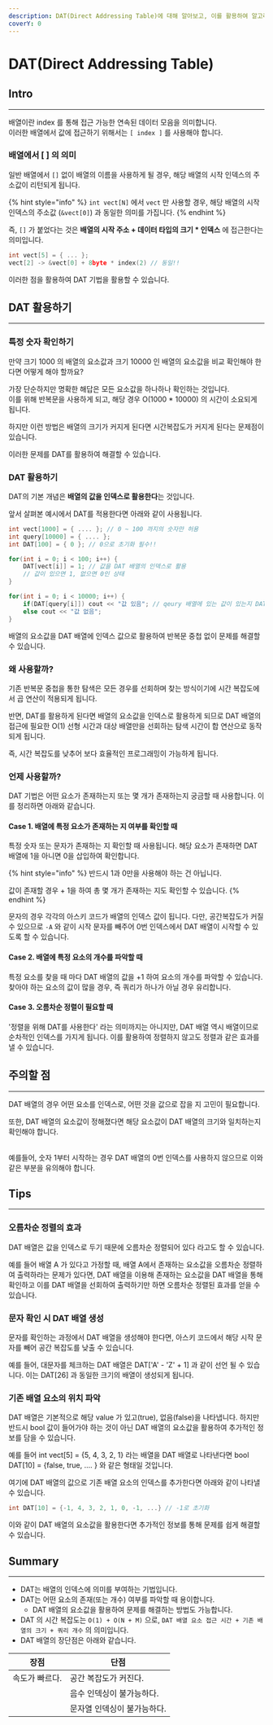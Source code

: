 ```yaml
---
description: DAT(Direct Addressing Table)에 대해 알아보고, 이를 활용하여 알고리즘 문제에 적용합니다.
coverY: 0
---
```


# DAT(Direct Addressing Table)

## Intro

***

배열이란 index 를 통해 접근 가능한 연속된 데이터 모음을 의미합니다.\
이러한 배열에서 값에 접근하기 위해서는 `[ index ]` 를 사용해야 합니다.

### 배열에서 \[ ] 의 의미

일반 배열에서 `[]` 없이 배열의 이름을 사용하게 될 경우, 해당 배열의 시작 인덱스의 주소값이 리턴되게 됩니다.

{% hint style="info" %}
`int vect[N]` 에서 `vect` 만 사용할 경우, 해당 배열의 시작 인덱스의 주소값  (`&vect[0]`) 과 동일한 의미를 가집니다.
{% endhint %}

즉, `[]` 가 붙었다는 것은 **배열의 시작 주소 + 데이터 타입의 크기 \* 인덱스** 에 접근한다는 의미입니다.

```cpp
int vect[5] = { ... };
vect[2] -> &vect[0] + 8byte * index(2) // 동일!!
```

이러한 점을 활용하여 DAT 기법을 활용할 수 있습니다.



## DAT 활용하기

***

### 특정 숫자 확인하기

만약 크기 1000 의 배열의 요소값과 크기 10000 인 배열의 요소값을 비교 확인해야 한다면 어떻게 해야 할까요?

가장 단순하지만 명확한 해답은 모든 요소값을 하나하나 확인하는 것입니다.\
이를 위해 반복문을 사용하게 되고, 해당 경우 O(1000 \* 10000) 의 시간이 소요되게 됩니다.

하지만 이런 방법은 배열의 크기가 커지게 된다면 시간복잡도가 커지게 된다는 문제점이 있습니다.

이러한 문제를 DAT를 활용하여 해결할 수 있습니다.

### DAT 활용하기

DAT의 기본 개념은 **배열의 값을 인덱스로 활용한다**는 것입니다.

앞서 살펴본 예시에서 DAT를 적용한다면 아래와 같이 사용됩니다.

```cpp
int vect[1000] = { .... }; // 0 ~ 100 까지의 숫자만 허용
int query[10000] = { .... };
int DAT[100] = { 0 }; // 0으로 초기화 필수!!

for(int i = 0; i < 100; i++) {
    DAT[vect[i]] = 1; // 값을 DAT 배열의 인덱스로 활용
    // 값이 있으면 1, 없으면 0인 상태
}

for(int i = 0; i < 10000; i++) {
    if(DAT[query[i]]) cout << "값 있음"; // qeury 배열에 있는 값이 있는지 DAT 배열을 통해 확인
    else cout << "값 없음";
}
```

배열의 요소값을 DAT 배열에 인덱스 값으로 활용하여 반복문 중첩 없이 문제를 해결할 수 있습니다.

### 왜 사용할까?

기존 반복문 중첩을 통한 탐색은 모든 경우를 선회하며 찾는 방식이기에 시간 복잡도에서 곱 연산이 적용되게 됩니다.

반면, DAT를 활용하게 된다면 배열의 요소값을 인덱스로 활용하게 되므로 DAT 배열의 접근에 필요한 O(1) 선형 시간과 대상 배열만을 선회하는 탐색 시간이 합 연산으로 동작되게 됩니다.

즉, 시간 복잡도를 낮추어 보다 효율적인 프로그래밍이 가능하게 됩니다.

### 언제 사용할까?

DAT 기법은 어떤 요소가 존재하는지 또는 몇 개가 존재하는지 궁금할 때 사용합니다. 이를 정리하면 아래와 같습니다.

#### Case 1. 배열에 특정 요소가 존재하는 지 여부를 확인할 때

특정 숫자 또는 문자가 존재하는 지 확인할 때 사용됩니다. 해당 요소가 존재하면 DAT 배열에 1을 아니면 0을 삽입하여 확인합니다.

{% hint style="info" %}
반드시 1과 0만을 사용해야 하는 건 아닙니다.

값이 존재할 경우 + 1을 하여 총 몇 개가 존재하는 지도 확인할 수 있습니다.
{% endhint %}

문자의 경우 각각의 아스키 코드가 배열의 인덱스 값이 됩니다. 다만, 공간복잡도가 커질 수 있으므로 `-A` 와 같이 시작 문자를 빼주어 0번 인덱스에서 DAT 배열이 시작할 수 있도록 할 수 있습니다.

#### Case 2. 배열에 특정 요소의 개수를 파악할 때

특정 요소를 찾을 때 마다 DAT 배열의 값을 +1 하여 요소의 개수를 파악할 수 있습니다. 찾아야 하는 요소의 값이 많을 경우, 즉 쿼리가 하나가 아닐 경우 유리합니다.

#### Case 3. 오름차순 정렬이 필요할 때

'정렬을 위해 DAT를 사용한다' 라는 의미까지는 아니지만, DAT 배열 역시 배열이므로 순차적인 인덱스를 가지게 됩니다. 이를 활용하여 정렬하지 않고도 정렬과 같은 효과를 낼 수 있습니다.



## 주의할 점

***

DAT 배열의 경우 어떤 요소를 인덱스로, 어떤 것을 값으로 잡을 지 고민이 필요합니다.

또한, DAT 배열의 요소값이 정해졌다면 해당 요소값이 DAT 배열의 크기와 일치하는지 확인해야 합니다.

\
예를들어, 숫자 1부터 시작하는 경우 DAT 배열의 0번 인덱스를 사용하지 않으므로 이와 같은 부분을 유의해야 합니다.



## Tips

***

### 오름차순 정렬의 효과

DAT 배열은 값을 인덱스로 두기 때문에 오름차순 정렬되어 있다 라고도 할 수 있습니다.

예를 들어 배열 A 가 있다고 가정할 때, 배열 A에서 존재하는 요소값을 오름차순 정렬하여 출력하라는 문제가 있다면, DAT 배열을 이용해 존재하는 요소값을 DAT 배열을 통해 확인하고 이를 DAT 배열을 선회하여 출력하기만 하면 오름차순 정렬된 효과를 얻을 수 있습니다.

### 문자 확인 시 DAT 배열 생성

문자를 확인하는 과정에서 DAT 배열을 생성해야 한다면, 아스키 코드에서 해당 시작 문자를 빼어 공간 복잡도를 낮출 수 있습니다.

예를 들어, 대문자를 체크하는 DAT 배열은 DAT\['A' - 'Z' + 1] 과 같이 선언 될 수 있습니다. 이는 DAT\[26] 과 동일한 크기의 배열이 생성되게 됩니다.

### 기존 배열 요소의 위치 파악

DAT 배열은 기본적으로 해당 value 가 있고(true), 없음(false)을 나타냅니다. 하지만 반드시 bool 값이 들어가야 하는 것이 아닌 DAT 배열의 요소값을 활용하여 추가적인 정보를 담을 수 있습니다.

예를 들어 int vect\[5] = {5, 4, 3, 2, 1} 라는 배열을 DAT 배열로 나타낸다면 bool DAT\[10] = {false, true, .... } 와 같은 형태일 것입니다.

여기에 DAT 배열의 값으로 기존 배열 요소의 인덱스를 추가한다면 아래와 같이 나타낼 수 있습니다.

```cpp
int DAT[10] = {-1, 4, 3, 2, 1, 0, -1, ...} // -1로 초기화
```

이와 같이 DAT 배열의 요소값을 활용한다면 추가적인 정보를 통해 문제를 쉽게 해결할 수 있습니다.



## Summary

***

* DAT는 배열의 인덱스에 의미를 부여하는 기법입니다.
* DAT는 어떤 요소의  존재(또는 개수) 여부를 파악할 때 용이합니다.
  * DAT 배열의 요소값을 활용하여 문제를 해결하는 방법도 가능합니다.
* DAT 의 시간 복잡도는 `O(1) + O(N + M)` 으로, `DAT 배열 요소 접근 시간 + 기존 배열의 크기 + 쿼리 개수` 의 의미입니다.
* DAT 배열의 장단점은 아래와 같습니다.

| 장점       | 단점              |
| -------- | --------------- |
| 속도가 빠르다. | 공간 복잡도가 커진다.    |
|          | 음수 인덱싱이 불가능하다.  |
|          | 문자열 인덱싱이 불가능하다. |

